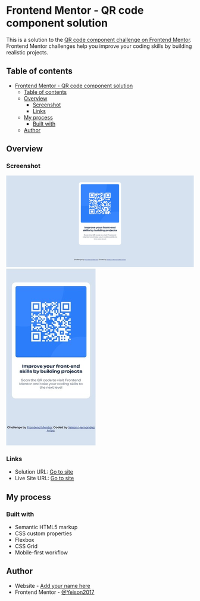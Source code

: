 # Frontend Mentor - QR code component solution

This is a solution to the [QR code component challenge on Frontend Mentor](https://www.frontendmentor.io/challenges/qr-code-component-iux_sIO_H). Frontend Mentor challenges help you improve your coding skills by building realistic projects.

## Table of contents

- [Frontend Mentor - QR code component solution](#frontend-mentor---qr-code-component-solution)
  - [Table of contents](#table-of-contents)
  - [Overview](#overview)
    - [Screenshot](#screenshot)
    - [Links](#links)
  - [My process](#my-process)
    - [Built with](#built-with)
  - [Author](#author)

## Overview

### Screenshot

![desktop1](./screenshot/Desktop1.jpg)
![mobile1](./screenshot/Mobile1.jpg)

### Links

- Solution URL: [Go to site](https://github.com/Yeison2017/qr-code-component-main)
- Live Site URL: [Go to site](https://qr-code-component-main-yha.netlify.app/)

## My process

### Built with

- Semantic HTML5 markup
- CSS custom properties
- Flexbox
- CSS Grid
- Mobile-first workflow

## Author

- Website - [Add your name here](https://www.your-site.com)
- Frontend Mentor - [@Yeison2017](https://www.frontendmentor.io/profile/Yeison2017)